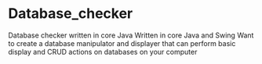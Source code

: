 # Database_checker
 Database checker written in core Java
Written in core Java and Swing
Want to create a database manipulator and displayer that can perform basic display and CRUD actions on databases on your computer

